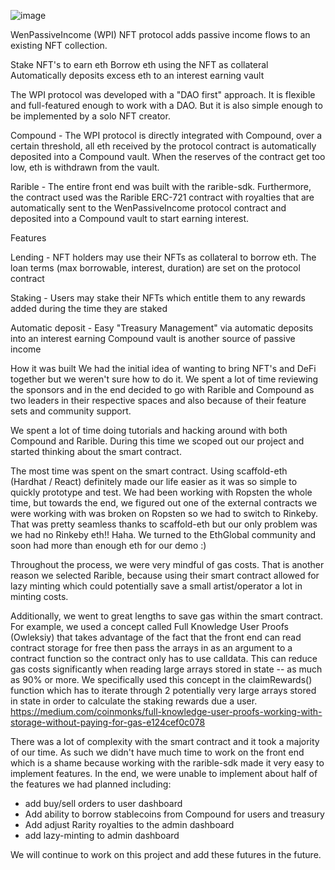 ![image](https://repository-images.githubusercontent.com/410123230/e0606bb2-9432-40c1-9c0a-4230ccfa5f97)

WenPassiveIncome (WPI) NFT protocol adds passive income flows to an existing NFT collection. 


Stake NFT's to earn eth
Borrow eth using the NFT as collateral
Automatically deposits excess eth to an interest earning vault


The WPI protocol was developed with a "DAO first" approach.  It is flexible and full-featured enough to work with a DAO.  But it is also simple enough to be implemented by a solo NFT creator.

Compound - The WPI protocol is directly integrated with Compound, over a certain threshold, all eth received by the protocol contract is automatically deposited into a Compound vault.  When the reserves of the contract get too low, eth is withdrawn from the vault.

Rarible - The entire front end was built with the rarible-sdk.  Furthermore, the contract used was the Rarible ERC-721 contract with royalties that are automatically sent to the WenPassiveIncome protocol contract and deposited into a Compound vault to start earning interest.


Features

Lending - NFT holders may use their NFTs as collateral to borrow eth.  The loan terms (max borrowable, interest, duration) are set on the protocol contract

Staking - Users may stake their NFTs which entitle them to any rewards added during the time they are staked

Automatic deposit - Easy "Treasury Management" via automatic deposits into an interest earning Compound vault is another source of passive income

How it was built
We had the initial idea of wanting to bring NFT's and DeFi together but we weren't sure how to do it.  We spent a lot of time reviewing the sponsors and in the end decided to go with Rarible and Compound as two leaders in their respective spaces and also because of their feature sets and community support.

We spent a lot of time doing tutorials and hacking around with both Compound and Rarible.  During this time we scoped out our project and started thinking about the smart contract.

The most time was spent on the smart contract.  Using scaffold-eth (Hardhat / React)  definitely made our life easier as it was so simple to quickly prototype and test.  We had been working with Ropsten the whole time, but towards the end, we figured out one of the external contracts we were working with was broken on Ropsten so we had to switch to Rinkeby.  That was pretty seamless thanks to scaffold-eth but our only problem was we had no Rinkeby eth!! Haha.  We turned to the EthGlobal community and soon had more than enough eth for our demo :)

Throughout the process, we were very mindful of gas costs.  That is another reason we selected Rarible, because using their smart contract allowed for lazy minting which could potentially save a small artist/operator a lot in minting costs.

Additionally, we went to great lengths to save gas within the smart contract.  For example, we used a concept called Full Knowledge User Proofs (Owleksiy)  that takes advantage of the fact that the front end can read contract storage for free then pass the arrays in as an argument to a contract function so the contract only has to use calldata.  This can reduce gas costs significantly when reading large arrays stored in state -- as much as 90% or more.  We specifically used this concept in the claimRewards() function which has to iterate through 2 potentially very large arrays stored in state in order to calculate the staking rewards due a user. https://medium.com/coinmonks/full-knowledge-user-proofs-working-with-storage-without-paying-for-gas-e124cef0c078

There was a lot of complexity with the smart contract and it took a majority of our time.  As such we didn't have much time to work on the front end which is a shame because working with the rarible-sdk made it very easy to implement features.  In the end, we were unable to implement about half of the features we had planned including:

 - add buy/sell orders to user dashboard
 - Add ability to borrow stablecoins from Compound for users and treasury
 - Add adjust Rarity royalties to the admin dashboard
 - add lazy-minting to admin dashboard


We will continue to work on this project and add these futures in the future.

